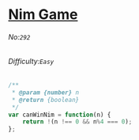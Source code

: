 # [Nim Game](https://leetcode.com/problems/nim-game/)
###### No:`292`
###### Difficulty:`Easy`


```javascript
/**
 * @param {number} n
 * @return {boolean}
 */
var canWinNim = function(n) {
    return !(n !== 0 && n%4 === 0);
};
```
